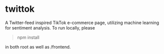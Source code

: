# twittok

A Twitter-feed inspired TikTok e-commerce page, utilizing machine learning for sentiment analysis. To run locally, please

> npm install

in both root as well as /frontend.
